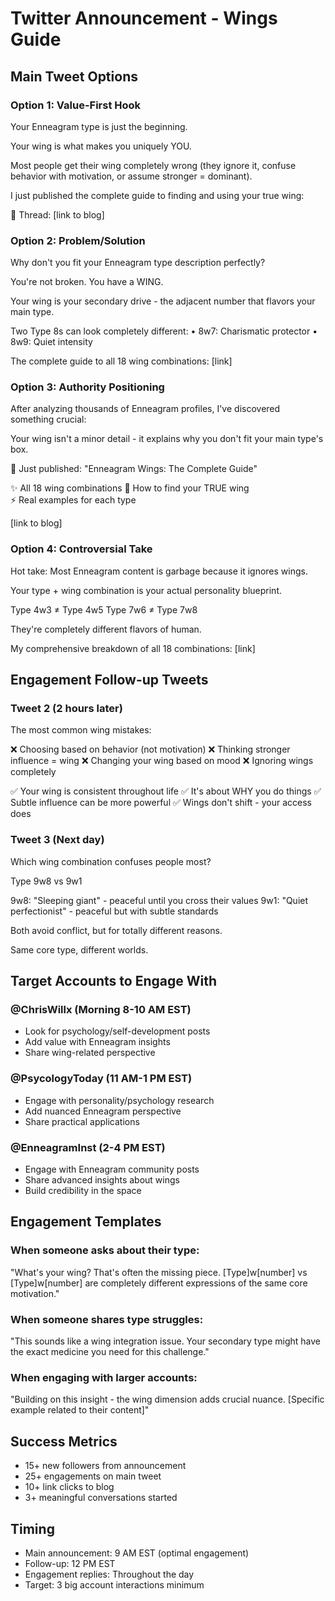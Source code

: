 # Twitter Announcement - Wings Guide

## Main Tweet Options

### Option 1: Value-First Hook

Your Enneagram type is just the beginning.

Your wing is what makes you uniquely YOU.

Most people get their wing completely wrong (they ignore it, confuse behavior with motivation, or assume stronger = dominant).

I just published the complete guide to finding and using your true wing:

🧵 Thread: [link to blog]

### Option 2: Problem/Solution

Why don't you fit your Enneagram type description perfectly?

You're not broken. You have a WING.

Your wing is your secondary drive - the adjacent number that flavors your main type.

Two Type 8s can look completely different:
• 8w7: Charismatic protector
• 8w9: Quiet intensity

The complete guide to all 18 wing combinations: [link]

### Option 3: Authority Positioning

After analyzing thousands of Enneagram profiles, I've discovered something crucial:

Your wing isn't a minor detail - it explains why you don't fit your main type's box.

📖 Just published: "Enneagram Wings: The Complete Guide"

✨ All 18 wing combinations
🎯 How to find your TRUE wing  
⚡ Real examples for each type

[link to blog]

### Option 4: Controversial Take

Hot take: Most Enneagram content is garbage because it ignores wings.

Your type + wing combination is your actual personality blueprint.

Type 4w3 ≠ Type 4w5
Type 7w6 ≠ Type 7w8

They're completely different flavors of human.

My comprehensive breakdown of all 18 combinations: [link]

## Engagement Follow-up Tweets

### Tweet 2 (2 hours later)

The most common wing mistakes:

❌ Choosing based on behavior (not motivation)
❌ Thinking stronger influence = wing
❌ Changing your wing based on mood
❌ Ignoring wings completely

✅ Your wing is consistent throughout life
✅ It's about WHY you do things
✅ Subtle influence can be more powerful
✅ Wings don't shift - your access does

### Tweet 3 (Next day)

Which wing combination confuses people most?

Type 9w8 vs 9w1

9w8: "Sleeping giant" - peaceful until you cross their values
9w1: "Quiet perfectionist" - peaceful but with subtle standards

Both avoid conflict, but for totally different reasons.

Same core type, different worlds.

## Target Accounts to Engage With

### @ChrisWillx (Morning 8-10 AM EST)

- Look for psychology/self-development posts
- Add value with Enneagram insights
- Share wing-related perspective

### @PsycologyToday (11 AM-1 PM EST)

- Engage with personality/psychology research
- Add nuanced Enneagram perspective
- Share practical applications

### @EnneagramInst (2-4 PM EST)

- Engage with Enneagram community posts
- Share advanced insights about wings
- Build credibility in the space

## Engagement Templates

### When someone asks about their type:

"What's your wing? That's often the missing piece. [Type]w[number] vs [Type]w[number] are completely different expressions of the same core motivation."

### When someone shares type struggles:

"This sounds like a wing integration issue. Your secondary type might have the exact medicine you need for this challenge."

### When engaging with larger accounts:

"Building on this insight - the wing dimension adds crucial nuance. [Specific example related to their content]"

## Success Metrics

- 15+ new followers from announcement
- 25+ engagements on main tweet
- 10+ link clicks to blog
- 3+ meaningful conversations started

## Timing

- Main announcement: 9 AM EST (optimal engagement)
- Follow-up: 12 PM EST
- Engagement replies: Throughout the day
- Target: 3 big account interactions minimum
